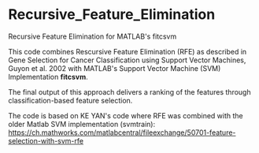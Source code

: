# Recursive_Feature_Elimination
Recursive Feature Elimination for MATLAB's fitcsvm

This code combines Rescursive Feature Elimination (RFE) as described in Gene Selection for Cancer 
Classification using Support Vector Machines, Guyon et al. 2002 with MATLAB's Support Vector Machine (SVM) Implementation **fitcsvm**.

The final output of this approach delivers a ranking of the features through classification-based
feature selection. 

The code is based on KE YAN's code where RFE was combined with the older Matlab SVM implementation (svmtrain):
https://ch.mathworks.com/matlabcentral/fileexchange/50701-feature-selection-with-svm-rfe


